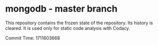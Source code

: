 # mongodb - master branch

This repository contains the frozen state of the repository.
Its history is cleared. It is used only for static code
analysis with Codacy.

Commit Time: 1711603668